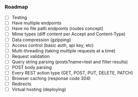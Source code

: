 ### Roadmap

- [ ] Testing
- [ ] Have multiple endpoints
- [ ] Have no file path endpoints (routes concept)
- [ ] Mime types (diff content per Accept and Content-Type)
- [ ] Data compression (gzipping)
- [ ] Access control (basic auth, api key, etc)
- [ ] Multi-threading (taking multiple requests at a time)
- [ ] Request validation
- [ ] Query string parsing (posts?name=test and filter results)
- [ ] POST body parsing
- [ ] Every REST action type (GET, POST, PUT, DELETE, PATCH)
- [ ] Browser caching (response code 304)
- [ ] Redirects
- [ ] Virtual hosting (deploying)